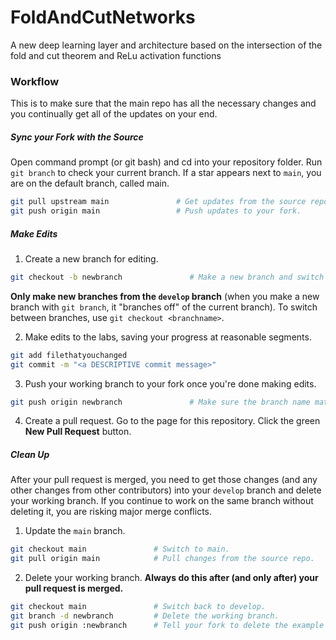 # FoldAndCutNetworks
A new deep learning layer and architecture based on the intersection of the fold and cut theorem and ReLu activation functions

### Workflow

This is to make sure that the main repo has all the necessary changes and you continually get all of the updates on your end.

##### Sync your Fork with the Source

Open command prompt (or git bash) and cd into your repository folder.
Run `git branch` to check your current branch.
If a star appears next to `main`, you are on the default branch, called main.

```bash
git pull upstream main               # Get updates from the source repo.
git push origin main                 # Push updates to your fork.
```
##### Make Edits

1. Create a new branch for editing.
```bash
git checkout -b newbranch               # Make a new branch and switch to it. Pick a good branch name.
```
**Only make new branches from the `develop` branch** (when you make a new branch with `git branch`, it "branches off" of the current branch).
To switch between branches, use `git checkout <branchname>`.

2. Make edits to the labs, saving your progress at reasonable segments.
```bash
git add filethatyouchanged
git commit -m "<a DESCRIPTIVE commit message>"
```
3. Push your working branch to your fork once you're done making edits.
```bash
git push origin newbranch               # Make sure the branch name matches your current branch
```
4. Create a pull request.
Go to the page for this repository.
Click the green **New Pull Request** button.

##### Clean Up

After your pull request is merged, you need to get those changes (and any other changes from other contributors) into your `develop` branch and delete your working branch.
If you continue to work on the same branch without deleting it, you are risking major merge conflicts.

1. Update the `main` branch.
```bash
git checkout main               # Switch to main.
git pull origin main            # Pull changes from the source repo.
```
2. Delete your working branch. **Always do this after (and only after) your pull request is merged.**
```bash
git checkout main               # Switch back to develop.
git branch -d newbranch         # Delete the working branch.
git push origin :newbranch      # Tell your fork to delete the example branch.


